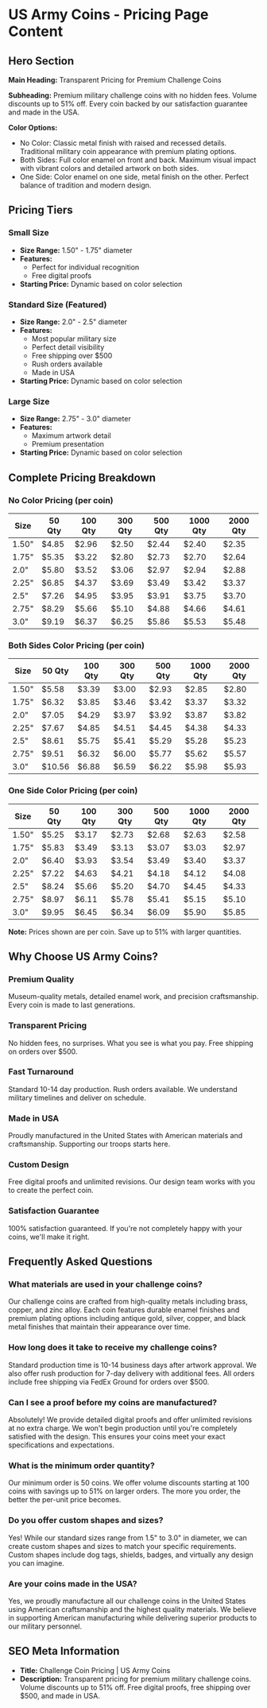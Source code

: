 # US Army Coins - Pricing Page Content

## Hero Section
**Main Heading:** Transparent Pricing for Premium Challenge Coins

**Subheading:** Premium military challenge coins with no hidden fees. Volume discounts up to 51% off. Every coin backed by our satisfaction guarantee and made in the USA.

**Color Options:**
- No Color: Classic metal finish with raised and recessed details. Traditional military coin appearance with premium plating options.
- Both Sides: Full color enamel on front and back. Maximum visual impact with vibrant colors and detailed artwork on both sides.
- One Side: Color enamel on one side, metal finish on the other. Perfect balance of tradition and modern design.

## Pricing Tiers

### Small Size
- **Size Range:** 1.50" - 1.75" diameter
- **Features:**
  - Perfect for individual recognition
  - Free digital proofs
- **Starting Price:** Dynamic based on color selection

### Standard Size (Featured)
- **Size Range:** 2.0" - 2.5" diameter
- **Features:**
  - Most popular military size
  - Perfect detail visibility
  - Free shipping over $500
  - Rush orders available
  - Made in USA
- **Starting Price:** Dynamic based on color selection

### Large Size
- **Size Range:** 2.75" - 3.0" diameter
- **Features:**
  - Maximum artwork detail
  - Premium presentation
- **Starting Price:** Dynamic based on color selection

## Complete Pricing Breakdown

### No Color Pricing (per coin)
| Size | 50 Qty | 100 Qty | 300 Qty | 500 Qty | 1000 Qty | 2000 Qty |
|------|--------|---------|---------|---------|----------|----------|
| 1.50" | $4.85 | $2.96 | $2.50 | $2.44 | $2.40 | $2.35 |
| 1.75" | $5.35 | $3.22 | $2.80 | $2.73 | $2.70 | $2.64 |
| 2.0" | $5.80 | $3.52 | $3.06 | $2.97 | $2.94 | $2.88 |
| 2.25" | $6.85 | $4.37 | $3.69 | $3.49 | $3.42 | $3.37 |
| 2.5" | $7.26 | $4.95 | $3.95 | $3.91 | $3.75 | $3.70 |
| 2.75" | $8.29 | $5.66 | $5.10 | $4.88 | $4.66 | $4.61 |
| 3.0" | $9.19 | $6.37 | $6.25 | $5.86 | $5.53 | $5.48 |

### Both Sides Color Pricing (per coin)
| Size | 50 Qty | 100 Qty | 300 Qty | 500 Qty | 1000 Qty | 2000 Qty |
|------|--------|---------|---------|---------|----------|----------|
| 1.50" | $5.58 | $3.39 | $3.00 | $2.93 | $2.85 | $2.80 |
| 1.75" | $6.32 | $3.85 | $3.46 | $3.42 | $3.37 | $3.32 |
| 2.0" | $7.05 | $4.29 | $3.97 | $3.92 | $3.87 | $3.82 |
| 2.25" | $7.67 | $4.85 | $4.51 | $4.45 | $4.38 | $4.33 |
| 2.5" | $8.61 | $5.75 | $5.41 | $5.29 | $5.28 | $5.23 |
| 2.75" | $9.51 | $6.32 | $6.00 | $5.77 | $5.62 | $5.57 |
| 3.0" | $10.56 | $6.88 | $6.59 | $6.22 | $5.98 | $5.93 |

### One Side Color Pricing (per coin)
| Size | 50 Qty | 100 Qty | 300 Qty | 500 Qty | 1000 Qty | 2000 Qty |
|------|--------|---------|---------|---------|----------|----------|
| 1.50" | $5.25 | $3.17 | $2.73 | $2.68 | $2.63 | $2.58 |
| 1.75" | $5.83 | $3.49 | $3.13 | $3.07 | $3.03 | $2.97 |
| 2.0" | $6.40 | $3.93 | $3.54 | $3.49 | $3.40 | $3.37 |
| 2.25" | $7.22 | $4.63 | $4.21 | $4.18 | $4.12 | $4.08 |
| 2.5" | $8.24 | $5.66 | $5.20 | $4.70 | $4.45 | $4.33 |
| 2.75" | $8.97 | $6.11 | $5.78 | $5.41 | $5.15 | $5.10 |
| 3.0" | $9.95 | $6.45 | $6.34 | $6.09 | $5.90 | $5.85 |

**Note:** Prices shown are per coin. Save up to 51% with larger quantities.

## Why Choose US Army Coins?

### Premium Quality
Museum-quality metals, detailed enamel work, and precision craftsmanship. Every coin is made to last generations.

### Transparent Pricing
No hidden fees, no surprises. What you see is what you pay. Free shipping on orders over $500.

### Fast Turnaround
Standard 10-14 day production. Rush orders available. We understand military timelines and deliver on schedule.

### Made in USA
Proudly manufactured in the United States with American materials and craftsmanship. Supporting our troops starts here.

### Custom Design
Free digital proofs and unlimited revisions. Our design team works with you to create the perfect coin.

### Satisfaction Guarantee
100% satisfaction guaranteed. If you're not completely happy with your coins, we'll make it right.

## Frequently Asked Questions

### What materials are used in your challenge coins?
Our challenge coins are crafted from high-quality metals including brass, copper, and zinc alloy. Each coin features durable enamel finishes and premium plating options including antique gold, silver, copper, and black metal finishes that maintain their appearance over time.

### How long does it take to receive my challenge coins?
Standard production time is 10-14 business days after artwork approval. We also offer rush production for 7-day delivery with additional fees. All orders include free shipping via FedEx Ground for orders over $500.

### Can I see a proof before my coins are manufactured?
Absolutely! We provide detailed digital proofs and offer unlimited revisions at no extra charge. We won't begin production until you're completely satisfied with the design. This ensures your coins meet your exact specifications and expectations.

### What is the minimum order quantity?
Our minimum order is 50 coins. We offer volume discounts starting at 100 coins with savings up to 51% on larger orders. The more you order, the better the per-unit price becomes.

### Do you offer custom shapes and sizes?
Yes! While our standard sizes range from 1.5" to 3.0" in diameter, we can create custom shapes and sizes to match your specific requirements. Custom shapes include dog tags, shields, badges, and virtually any design you can imagine.

### Are your coins made in the USA?
Yes, we proudly manufacture all our challenge coins in the United States using American craftsmanship and the highest quality materials. We believe in supporting American manufacturing while delivering superior products to our military personnel.

## SEO Meta Information
- **Title:** Challenge Coin Pricing | US Army Coins
- **Description:** Transparent pricing for premium military challenge coins. Volume discounts up to 51% off. Free digital proofs, free shipping over $500, and made in USA.